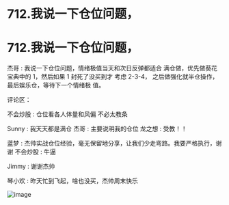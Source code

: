 # 712.我说一下仓位问题，

# 712.我说一下仓位问题，

杰哥 : 我说一下仓位问题，情绪极值当天和次日反弹都适合 满仓做，优先做葵花宝典中的 1，然后如果 1 封死了没买到才 考虑 2-3-4， 之后做强化就半仓操作，最后娱乐仓，等待下一个情绪极 值。

评论区：

不会炒股 : 仓位看各人体量和风偏 不必太教条

Sunny : 我天天都是满仓 杰哥 : 主要说明我的仓位 龙之想 : 受教！！

蓝梦 : 杰帅实战仓位经验，毫无保留地分享，让我们少走弯路。我要严格执行，谢谢 不会炒股 : 牛逼

Jimmy : 谢谢杰帅

琴小欢 : 昨天忙到飞起，啥也没买，杰帅周末快乐

![image](img/Image_226.png)